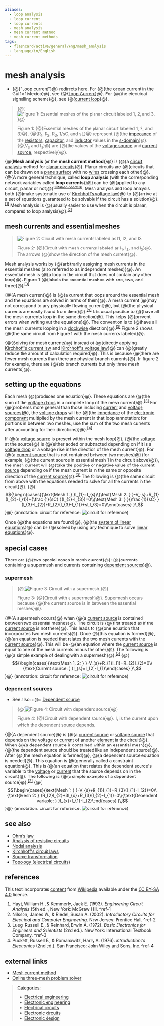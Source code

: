```yaml
---
aliases:
  - loop analysis
  - loop current
  - loop currents
  - mesh analysis
  - mesh current method
  - mesh current methods
tags:
  - flashcard/active/general/eng/mesh_analysis
  - language/in/English
---
```


# mesh analysis

- {@{"Loop current"}@} redirects here. For {@{the ocean current in the Gulf of Mexico}@}, see {@{[Loop Current](Loop%20Current.md)}@}. For {@{the electrical signalling scheme}@}, see {@{[current loop](current%20loop.md)}@}. <!--SR:!2026-03-01,269,330!2026-03-09,276,330!2026-04-15,309,348!2026-04-11,305,348!2026-04-29,317,348-->

> {@{![Figure 1: Essential meshes of the planar circuit labeled 1, 2, and 3.](../../archives/Wikimedia%20Commons/Mesh%20Analysis%20Example1%20TeX.svg)}@}
>
> Figure 1: {@{Essential meshes of the planar circuit labeled 1, 2, and 3}@}. {@{R<sub>1</sub>, R<sub>2</sub>, R<sub>3</sub>, 1/sC, and sL}@} represent {@{the [impedance](electrical%20impedance.md) of the [resistors](resistor.md), [capacitor](capacitor.md), and [inductor](inductor.md) values in the [s-domain](s-domain.md)}@}. {@{V<sub>s</sub> and I<sub>s</sub>}@} are {@{the values of the [voltage source](voltage%20source.md) and [current source](current%20source.md), respectively}@}. <!--SR:!2026-05-19,334,348!2026-02-08,253,330!2026-02-07,252,330!2026-03-04,272,330!2026-05-22,335,348!2026-04-27,315,348-->

{@{__Mesh analysis__ \(or the __mesh current method__\)}@} is {@{a [circuit analysis](circuit%20analysis.md) method for [planar circuits](planar%20graph.md)}@}. Planar circuits are {@{circuits that can be drawn on a [plane surface](plane%20(mathematics).md) with no [wires](wire.md) crossing each other}@}. {@{A more general technique, called __loop analysis__ \(with the corresponding network variables called __loop currents__\)}@} can be {@{applied to any circuit, planar or not}@}<sup>\[_[citation needed](https://en.wikipedia.org/wiki/Wikipedia:Citation%20needed)_\]</sup>. Mesh analysis and loop analysis both {@{make systematic use of [Kirchhoff’s voltage law](Kirchhoff's%20circuit%20laws.md)}@} to {@{arrive at a set of equations guaranteed to be solvable if the circuit has a solution}@}.<sup>[\[1\]](#^ref-1)</sup> Mesh analysis is {@{usually easier to use when the circuit is planar, compared to loop analysis}@}.<sup>[\[2\]](#^ref-2)</sup> <!--SR:!2026-05-09,326,348!2026-03-29,289,330!2026-05-22,337,348!2026-03-04,272,330!2026-03-09,276,330!2026-03-02,270,330!2026-03-08,275,330!2026-05-16,332,348-->

## mesh currents and essential meshes

> ![Figure 2: Circuit with mesh currents labeled as I<sub>1</sub>, I<sub>2</sub>, and I<sub>3</sub>.](../../archives/Wikimedia%20Commons/Mesh%20Analysis%20Example2%20TeX.svg)
>
> Figure 2: {@{Circuit with mesh currents labeled as I<sub>1</sub>, I<sub>2</sub>, and I<sub>3</sub>}@}. The arrows {@{show the direction of the mesh current}@}. <!--SR:!2026-02-02,247,330!2026-05-05,323,348-->

Mesh analysis works by {@{arbitrarily assigning mesh currents in the essential meshes \(also referred to as independent meshes\)}@}. An essential mesh is {@{a loop in the circuit that does not contain any other loop}@}. Figure 1 {@{labels the essential meshes with one, two, and three}@}.<sup>[\[3\]](#^ref-3)</sup> <!--SR:!2027-11-18,738,330!2026-04-16,310,348!2026-04-28,316,348-->

{@{A mesh current}@} is {@{a current that loops around the essential mesh and the equations are solved in terms of them}@}. A mesh current {@{may not correspond to any physically flowing current}@}, but {@{the physical currents are easily found from them}@}.<sup>[\[2\]](#^ref-2)</sup> It is usual practice to {@{have all the mesh currents loop in the same direction}@}. This helps {@{prevent errors when writing out the equations}@}. The convention is to {@{have all the mesh currents looping in a [clockwise](clockwise.md) direction}@}.<sup>[\[3\]](#^ref-3)</sup> Figure 2 shows {@{the same circuit from Figure 1 with the mesh currents labeled}@}. <!--SR:!2026-02-01,230,328!2025-11-13,175,310!2026-03-23,285,330!2025-11-12,174,310!2026-02-04,249,330!2026-03-07,274,330!2026-05-21,336,348!2026-03-30,290,330-->

{@{Solving for mesh currents}@} instead of {@{directly applying [Kirchhoff's current law](Kirchhoff's%20circuit%20laws.md#Kirchhoff's%20current%20law%20(KCL)) and [Kirchhoff's voltage law](Kirchhoff's%20circuit%20laws.md#Kirchhoff's%20voltage%20law%20(KVL))}@} can {@{greatly reduce the amount of calculation required}@}. This is because {@{there are fewer mesh currents than there are physical branch currents}@}. In figure 2 for example, there are {@{six branch currents but only three mesh currents}@}. <!--SR:!2026-03-09,276,330!2026-05-15,331,348!2026-02-02,247,330!2026-05-20,335,348!2026-05-28,341,348-->

## setting up the equations

Each mesh {@{produces one equation}@}. These equations are {@{the sum of the [voltage drops](voltage%20drop.md) in a complete loop of the mesh current}@}.<sup>[\[3\]](#^ref-3)</sup> For {@{problems more general than those including [current](current%20source.md) and [voltage sources](voltage%20source.md)}@}, the [voltage drops](voltage%20drop.md) will be {@{the [impedance](electrical%20impedance.md) of the [electronic component](electronic%20component.md) multiplied by the mesh current in that loop \(annotation: for portions in between two meshes, use the sum of the two mesh currents after accounting for their directions\)}@}.<sup>[\[4\]](#^ref-4)</sup> <!--SR:!2026-06-02,346,348!2026-03-17,280,330!2026-05-17,333,348!2025-12-31,201,310-->

If {@{a [voltage source](voltage%20source.md) is present within the mesh loop}@}, {@{the [voltage](voltage.md) at the source}@} is {@{either added or subtracted depending on if it is a [voltage drop](voltage%20drop.md) or a voltage rise in the direction of the mesh current}@}. For {@{a [current source](current%20source.md) that is not contained between two meshes}@} \(for example, {@{the current source in essential mesh 1 in the circuit above}@}\), the mesh current will {@{take the positive or negative value of the [current source](current%20source.md) depending on if the mesh current is in the same or opposite direction of the [current source](current%20source.md)}@}.<sup>[\[3\]](#^ref-3)</sup> The following is {@{the same circuit from above with the equations needed to solve for all the currents in the circuit}@}. {@{$${\begin{cases}{\text{Mesh 1: } }I_{1}=I_{s}\\{\text{Mesh 2: } }-V_{s}+R_{1}(I_{2}-I_{1})+{\frac {1}{sC} }(I_{2}-I_{3})=0\\{\text{Mesh 3: } }{\frac {1}{sC} }(I_{3}-I_{2})+R_{2}(I_{3}-I_{1})+sLI_{3}=0\\\end{cases} }\,$$}@} \(annotation: circuit for reference: ![circuit for reference](../../archives/Wikimedia%20Commons/Mesh%20Analysis%20Example2%20TeX.svg)\) <!--SR:!2026-02-05,250,330!2026-03-08,275,330!2026-03-22,284,330!2026-03-03,271,330!2026-05-10,327,348!2026-02-05,250,330!2027-04-02,568,328!2025-12-16,204,328-->

Once {@{the equations are found}@}, {@{the [system of linear equations](system%20of%20linear%20equations.md)}@} can be {@{solved by using any technique to solve [linear equations](linear%20equation.md)}@}. <!--SR:!2026-03-03,271,330!2026-02-28,268,330!2026-02-02,247,330-->

## special cases

There are {@{two special cases in mesh current}@}: {@{currents containing a supermesh and currents containing [dependent sources](dependent%20source.md)}@}. <!--SR:!2026-06-01,345,348!2026-05-10,327,348-->

### supermesh

> {@{![Figure 3: Circuit with a supermesh.](../../archives/Wikimedia%20Commons/Mesh%20Analysis%20Example3%20TeX.svg)}@}
>
> Figure 3: {@{Circuit with a supermesh}@}. Supermesh occurs because {@{the current source is in between the essential meshes}@}. <!--SR:!2026-05-29,342,348!2026-02-03,248,330!2026-05-06,324,348-->

{@{A supermesh occurs}@} when {@{a [current source](current%20source.md) is contained between two essential meshes}@}. The circuit is {@{first treated as if the [current source](current%20source.md) is not there}@}. This leads to {@{one equation that incorporates two mesh currents}@}. Once {@{this equation is formed}@}, {@{an equation is needed that relates the two mesh currents with the [current source](current%20source.md)}@}. This will be {@{an equation where the [current source](current%20source.md) is equal to one of the mesh currents minus the other}@}. The following is {@{a simple example of dealing with a supermesh}@}.<sup>[\[2\]](#^ref-2)</sup> {@{$${\begin{cases}{\text{Mesh 1, 2: } }-V_{s}+R_{1}I_{1}+R_{2}I_{2}=0\\{\text{Current source: } }I_{s}=I_{2}-I_{1}\end{cases} }\,$$}@} \(annotation: circuit for reference: ![circuit for reference](../../archives/Wikimedia%20Commons/Mesh%20Analysis%20Example3%20TeX.svg)\) <!--SR:!2026-04-30,318,348!2026-06-01,345,348!2026-03-04,272,330!2026-02-07,252,330!2026-03-08,275,330!2026-05-11,328,348!2025-11-23,185,310!2026-12-03,467,310!2027-08-09,652,328-->

### dependent sources

- See also: ::@:: [Dependent source](dependent%20source.md) <!--SR:!2026-02-05,250,330!2026-02-08,253,330-->

> {@{![Figure 4: Circuit with dependent source](../../archives/Wikimedia%20Commons/Mesh%20Analysis%20Example4%20TeX.svg)}@}
>
> Figure 4: {@{Circuit with dependent source}@}. I<sub>x</sub> is the current upon which the dependent source depends. <!--SR:!2025-11-11,173,310!2026-05-08,325,348-->

{@{A dependent source}@} is {@{a [current source](current%20source.md) or [voltage source](voltage%20source.md) that depends on the [voltage](voltage.md) or [current](electric%20current.md) of another [element](electronic%20component.md) in the circuit}@}. When {@{a dependent source is contained within an essential mesh}@}, {@{the dependent source should be treated like an independent source}@}. After {@{the mesh equation is formed}@}, {@{a dependent source equation is needed}@}. This equation is {@{generally called a constraint equation}@}. This is {@{an equation that relates the dependent source's variable to the [voltage](voltage.md) or [current](electric%20current.md) that the source depends on in the circuit}@}. The following is {@{a simple example of a dependent source}@}.<sup>[\[2\]](#^ref-2)</sup> {@{$${\begin{cases}{\text{Mesh 1: } }-V_{s}+R_{1}I_{1}+R_{3}(I_{1}-I_{2})=0\\{\text{Mesh 2: } }R_{2}I_{2}+3I_{x}+R_{3}(I_{2}-I_{1})=0\\{\text{Dependent variable: } }I_{x}=I_{1}-I_{2}\end{cases} }\,$$}@} \(annotation: circuit for reference: ![circuit for reference](../../archives/Wikimedia%20Commons/Mesh%20Analysis%20Example4%20TeX.svg)\) <!--SR:!2026-05-21,334,348!2026-03-06,273,330!2026-02-07,252,330!2026-05-14,330,348!2026-02-07,252,330!2026-05-11,328,348!2026-02-03,248,330!2025-11-11,173,310!2026-04-30,319,348!2026-08-08,372,308-->

## see also

- [Ohm's law](Ohm's%20law.md)
- [Analysis of resistive circuits](analysis%20of%20resistive%20circuits.md)
- [Nodal analysis](nodal%20analysis.md)
- [Kirchhoff's circuit laws](Kirchhoff's%20circuit%20laws.md)
- [Source transformation](source%20transformation.md)
- [Topology \(electrical circuits\)](topology%20(electrical%20circuits).md)

## references

This text incorporates [content](https://en.wikipedia.org/wiki/mesh_analysis) from [Wikipedia](Wikipedia.md) available under the [CC BY-SA 4.0](https://creativecommons.org/licenses/by-sa/4.0/) license.

1. Hayt, William H., & Kemmerly, Jack E. \(1993\). _Engineering Circuit Analysis_ \(5th ed.\), New York: McGraw Hill. <a id="^ref-1"></a>^ref-1
2. Nilsson, James W., & Riedel, Susan A. \(2002\). _Introductory Circuits for Electrical and Computer Engineering_. New Jersey: Prentice Hall. <a id="^ref-2"></a>^ref-2
3. Lueg, Russell E., & Reinhard, Erwin A. \(1972\). _Basic Electronics for Engineers and Scientists_ \(2nd ed.\). New York: International Textbook Company. <a id="^ref-3"></a>^ref-3
4. Puckett, Russell E., & Romanowitz, Harry A. \(1976\). _Introduction to Electronics_ \(2nd ed.\). San Francisco: John Wiley and Sons, Inc. <a id="^ref-4"></a>^ref-4

## external links

- [Mesh current method](http://www.allaboutcircuits.com/vol_1/chpt_10/3.html)
- [Online three-mesh problem solver](http://www.catc.ac.ir/mazlumi/mesh.php)

> [Categories](https://en.wikipedia.org/wiki/Help:Category):
>
> - [Electrical engineering](https://en.wikipedia.org/wiki/Category:Electrical%20engineering)
> - [Electronic engineering](https://en.wikipedia.org/wiki/Category:Electronic%20engineering)
> - [Electrical circuits](https://en.wikipedia.org/wiki/Category:Electrical%20circuits)
> - [Electronic circuits](https://en.wikipedia.org/wiki/Category:Electronic%20circuits)
> - [Electronic design](https://en.wikipedia.org/wiki/Category:Electronic%20design)
